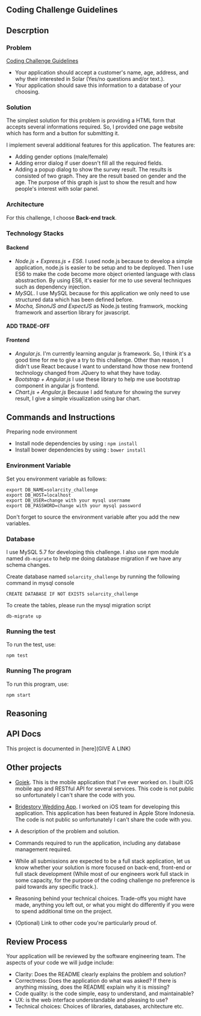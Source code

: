 Coding Challenge Guidelines
---------------------------

## Descrption

### Problem

[Coding Challenge Guidelines](ChallengeInstructions.md)

* Your application should accept a customer's name, age, address, and why their interested in Solar (Yes/no questions and/or text.).
* Your application should save this information to a database of your choosing.

### Solution

The simplest solution for this problem is providing a HTML form that accepts several informations required. 
So, I provided one page website which has form and a button for submitting it.

I implement several additional features for this application. The features are:
* Adding gender options (male/female)
* Adding error dialog if user doesn't fill all the required fields.
* Adding a popup dialog to show the survey result. The results is consisted of two graph. They are the result based on gender and the age. The purpose of this graph is just to
show the result and how people's interest with solar panel.

### Architecture

For this challenge, I choose **Back-end track**. 

### Technology Stacks

#### Backend

* _Node.js + Express.js + ES6_. I used node.js because to develop a simple application, node.js is easier to be setup and to
be deployed. Then I use ES6 to make the code become more object oriented language with class absstraction. By using ES6, it's easier for me to use
several techniques such as dependency injection.
* _MySQL_. I use MySQL because for this application we only need to use structured data which has been defined before.
* _Mocha, SinonJS and ExpectJS_ as Node.js testing framwork, mocking framework and assertion library for javascript.

#### ADD TRADE-OFF

#### Frontend

* _Angular.js_. I'm currently learning angular js framework. So, I think it's a good time for me to give a try
to this challenge. Other than reason, I didn't use React because I want to understand how those new frontend technology changed
from JQuery to what they have today.
* _Bootstrap + Angular.js_ I use these library to help me use bootstrap component in angular js frontend. 
* _Chart.js + Angular.js_ Because I add feature for showing the survey result, I give a simple visualization using bar chart.  

## Commands and Instructions

Preparing node environment

* Install node dependencies by using : `npm install`
* Install bower dependencies by using : `bower install`

### Environment Variable

Set you environment variable as follows:
```
export DB_NAME=solarcity_challenge
export DB_HOST=localhost
export DB_USER=change with your mysql username
export DB_PASSWORD=change with your mysql password
```
Don't forget to source the environment variable after you add the new variables.

### Database

I use MySQL 5.7 for developing this challenge. I also use npm module named `db-migrate` to help me doing database migration if we have any schema changes.

Create database named `solarcity_challenge` by running the following command in mysql console 
```
CREATE DATABASE IF NOT EXISTS solarcity_challenge
```

To create the tables, please run the mysql migration script 
```
db-migrate up
```

### Running the test

To run the test, use:
 ```
 npm test
 ```

### Running The program

To run this program, use:
```
npm start
```

## Reasoning

## API Docs

This project is documented in [here](GIVE A LINK)


## Other projects

* [Gojek](https://itunes.apple.com/us/app/go-jek/id944875099?mt=8). This is the mobile application that I've ever worked on. I built iOS mobile app and RESTful API for several services. This code is not public so unfortunately I can't share the code with you. 

* [Bridestory Wedding App](https://itunes.apple.com/us/app/bridestory-wedding-app/id1067262519?mt=8). I worked on iOS team for developing this application. This application has been featured in Apple Store Indonesia. The code is not public so unfortunately I can't share the code with you.




* A description of the problem and solution.
* Commands required to run the application, including any database management required.
* While all submissions are expected to be a full stack application, let us know whether your solution is more focused on back-end, front-end or full stack development (While most of our engineers work full stack in some capacity, for the purpose of the coding challenge no preference is paid towards any specific track.).
* Reasoning behind your technical choices. Trade-offs you might have made, anything you left out, or what you might do differently if you were to spend additional time on the project.
* (Optional) Link to other code you're particularly proud of.

Review Process
--------------

Your application will be reviewed by the software engineering team. The aspects of your code we will judge include:

* Clarity: Does the README clearly explains the problem and solution?
* Correctness: Does the application do what was asked? If there is anything missing, does the README explain why it is missing?
* Code quality: is the code simple, easy to understand, and maintainable?
* UX: is the web interface understandable and pleasing to use?
* Technical choices: Choices of libraries, databases, architecture etc.
